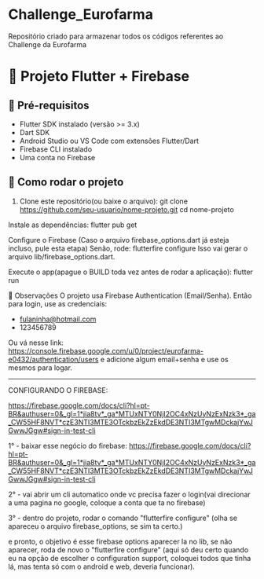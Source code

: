 # Challenge_Eurofarma
Repositório criado para armazenar todos os códigos referentes ao Challenge da Eurofarma

# 🚀 Projeto Flutter + Firebase

## 📌 Pré-requisitos
- Flutter SDK instalado (versão >= 3.x)
- Dart SDK
- Android Studio ou VS Code com extensões Flutter/Dart
- Firebase CLI instalado
- Uma conta no Firebase

## 🔧 Como rodar o projeto

1. Clone este repositório(ou baixe o arquivo): 
   git clone https://github.com/seu-usuario/nome-projeto.git
   cd nome-projeto
   
Instale as dependências:
flutter pub get

Configure o Firebase (Caso o arquivo firebase_options.dart já esteja incluso, pule esta etapa) Senão, rode:
flutterfire configure
Isso vai gerar o arquivo lib/firebase_options.dart.

Execute o app(apague o BUILD toda vez antes de rodar a aplicação):
flutter run

🔑 Observações
O projeto usa Firebase Authentication (Email/Senha).
Então para login, use as credenciais:
- fulaninha@hotmail.com
- 123456789

Ou vá nesse link: https://console.firebase.google.com/u/0/project/eurofarma-e0432/authentication/users
e adicione algum email+senha e use os mesmos para logar.



____________________________________________________________________________________________________
CONFIGURANDO O FIREBASE:

https://firebase.google.com/docs/cli?hl=pt-BR&authuser=0&_gl=1*jia8tv*_ga*MTUxNTY0NjI2OC4xNzUyNzExNzk3*_ga_CW55HF8NVT*czE3NTI3MTE3OTckbzEkZzEkdDE3NTI3MTgwMDckajYwJGwwJGgw#sign-in-test-cli

1°  - baixar esse negócio do firebase: https://firebase.google.com/docs/cli?hl=pt-BR&authuser=0&_gl=1*jia8tv*_ga*MTUxNTY0NjI2OC4xNzUyNzExNzk3*_ga_CW55HF8NVT*czE3NTI3MTE3OTckbzEkZzEkdDE3NTI3MTgwMDckajYwJGwwJGgw#sign-in-test-cli

2° - vai abrir um cli automatico onde vc precisa fazer o login(vai direcionar a uma pagina no google, coloque a conta que ta no firebase)

3° - dentro do projeto, rodar o comando "flutterfire configure" (olha se apareceu o arquivo firebase_options, se sim ta certo.)

e pronto, o objetivo é esse firebase options aparecer la no lib, se não aparecer, roda de novo o "flutterfire configure" (aqui só deu certo quando eu na opção de escolher o configuration support, coloquei todos que tinha lá, mas tenta só com o android e web, deveria funcionar).
